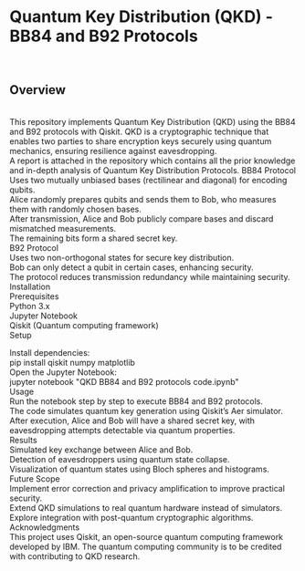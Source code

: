 <h1>Quantum Key Distribution (QKD) - BB84 and B92 Protocols </h1>
<Br>
<h2>Overview </h2>
<Br>
This repository implements Quantum Key Distribution (QKD) using the BB84 and B92 protocols with Qiskit. QKD is a cryptographic technique that enables two parties to share encryption keys securely using quantum mechanics, ensuring resilience against eavesdropping.
<Br>
A report is attached in the repository which contains all the prior knowledge and in-depth analysis of Quantum Key Distribution Protocols.
BB84 Protocol
<Br>
Uses two mutually unbiased bases (rectilinear and diagonal) for encoding qubits.
<Br>
Alice randomly prepares qubits and sends them to Bob, who measures them with randomly chosen bases.
<Br>
After transmission, Alice and Bob publicly compare bases and discard mismatched measurements.
<Br>
The remaining bits form a shared secret key.
<Br>
B92 Protocol
<Br>
Uses two non-orthogonal states for secure key distribution.
<Br>
Bob can only detect a qubit in certain cases, enhancing security.
<Br>
The protocol reduces transmission redundancy while maintaining security.
<Br>
Installation
<Br>
Prerequisites
<Br>
Python 3.x
<Br>
Jupyter Notebook
<Br>
Qiskit (Quantum computing framework)
<Br>
Setup
<Br>

Install dependencies:
<Br>
pip install qiskit numpy matplotlib
<Br>
Open the Jupyter Notebook:
<Br>
jupyter notebook "QKD BB84 and B92 protocols code.ipynb"
<Br>
Usage
<Br>
Run the notebook step by step to execute BB84 and B92 protocols.
<Br>
The code simulates quantum key generation using Qiskit’s Aer simulator.
<Br>
After execution, Alice and Bob will have a shared secret key, with eavesdropping attempts detectable via quantum properties.
<Br>
Results
<Br>
Simulated key exchange between Alice and Bob.
<Br>
Detection of eavesdroppers using quantum state collapse.
<Br>
Visualization of quantum states using Bloch spheres and histograms.
<Br>
Future Scope
<Br>
Implement error correction and privacy amplification to improve practical security.
<Br>
Extend QKD simulations to real quantum hardware instead of simulators.
<Br>
Explore integration with post-quantum cryptographic algorithms.
<Br>
Acknowledgments
<Br>
This project uses Qiskit, an open-source quantum computing framework developed by IBM. The quantum computing community is to be credited with contributing to QKD research.
